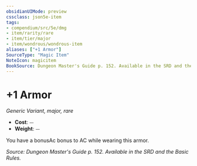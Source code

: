 ```yaml
---
obsidianUIMode: preview
cssclass: json5e-item
tags:
- compendium/src/5e/dmg
- item/rarity/rare
- item/tier/major
- item/wondrous/wondrous-item
aliases: ["+1 Armor"]
SourceType: "Magic Item"
NoteIcon: magicitem
BookSource: Dungeon Master's Guide p. 152. Available in the SRD and the Basic Rules.
---
```

# +1 Armor
*Generic Variant, major, rare*  

- **Cost**: ⏤
- **Weight**: ⏤

You have a bonusAc bonus to AC while wearing this armor.

*Source: Dungeon Master's Guide p. 152. Available in the SRD and the Basic Rules.*